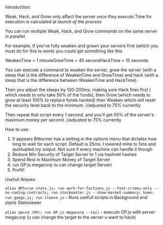 Introduction:

Weak, Hack, and Grow only affect the server *once they execute*.Time for execution is calculated at *launch of the process*

You can run multiple Weak, Hack, and Grow commands on the same server *in parallel*.

For example, if you've fully weaken and grown your servers first (which you must do for this to work) you could get something like this

WeakenTime = 1 minuteGrowTime = 45 secondHackTime = 15 seconds

You can execute a command to weaken the server, grow the server (with a sleep that is the difference of WeakenTime and GrowTime) and hack (with a sleep that is the difference between WeakenTime and HackTime).

Then you adjust the sleeps by 100-200ms, making sure Hack fires first ( which needs to only take 50% of the funds), then Grow (which needs to grow at least 100% to replace funds hacked) then Weaken which will reset the security level back to the minimum. //adjusted to 75% currently

Then repeat that script every 1 second, and you'll get 50% of the server's maximum money per second. //adjusted to 75% currently

How to use:
1. It appears Bitburner has a setting in the options menu that dictates how long to wait for each script. Default is 25ms. I lowered mine to 5ms and quintupled my output. Not sure if every machine can handle it though
2. Reduce Min Security of Target Server to 1 via hashnet hashes
3. Spend Rest in Maximum Money of Target Server
4. run OP.js megacorp (u can change target Server)
5. Profit!

Usefull Aliases:

`alias OPS=run stats.js; run work-for-factions.js --fast-crimes-only --no-coding-contracts; run stockmaster.js --show-market-summary; home; run gangs.js; run sleeve.js` - Runs usefull scripts in Background and starts Statsviewer

`alias op=cd /OP/; run OP.js megacorp --tail` - execute OP.js with server megacorp (u can change the target to the server u want to hack)
